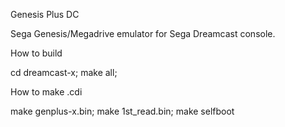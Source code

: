 Genesis Plus DC

Sega Genesis/Megadrive emulator for Sega Dreamcast console. 

How to build

cd dreamcast-x; make all; 

How to make .cdi

make genplus-x.bin; make 1st_read.bin; make selfboot